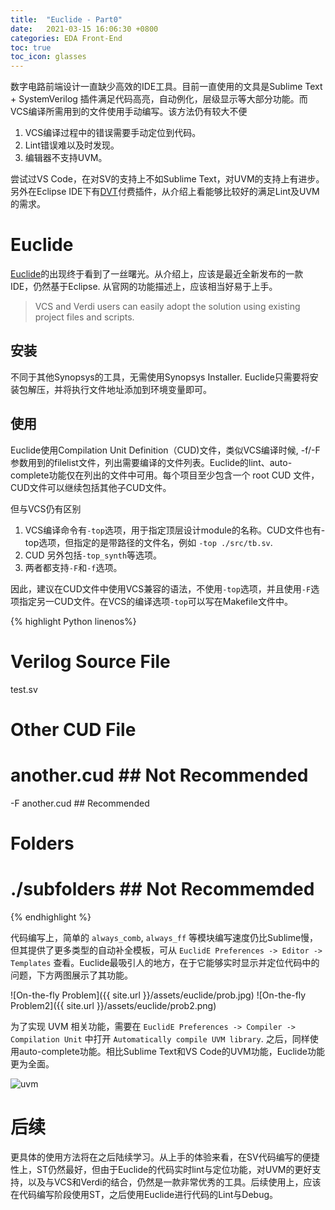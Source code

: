 ```yaml
---
title:  "Euclide - Part0"
date:   2021-03-15 16:06:30 +0800
categories: EDA Front-End
toc: true
toc_icon: glasses
---
```


数字电路前端设计一直缺少高效的IDE工具。目前一直使用的文具是Sublime Text + SystemVerilog 插件满足代码高亮，自动例化，层级显示等大部分功能。而VCS编译所需用到的文件使用手动编写。该方法仍有较大不便

1. VCS编译过程中的错误需要手动定位到代码。
2. Lint错误难以及时发现。
3. 编辑器不支持UVM。

尝试过VS Code，在对SV的支持上不如Sublime Text，对UVM的支持上有进步。另外在Eclipse IDE下有[DVT](https://www.dvteclipse.com)付费插件，从介绍上看能够比较好的满足Lint及UVM的需求。

# Euclide
[Euclide](https://www.synopsys.com/verification/ide/euclide.html)的出现终于看到了一丝曙光。从介绍上，应该是最近全新发布的一款IDE，仍然基于Eclipse. 从官网的功能描述上，应该相当好易于上手。
>VCS and Verdi users can easily adopt the solution using existing project files and scripts.

## 安装
不同于其他Synopsys的工具，无需使用Synopsys Installer. Euclide只需要将安装包解压，并将执行文件地址添加到环境变量即可。

## 使用
Euclide使用Compilation Unit Definition（CUD)文件，类似VCS编译时候, -f/-F 参数用到的filelist文件，列出需要编译的文件列表。Euclide的lint、auto-complete功能仅在列出的文件中可用。每个项目至少包含一个 root CUD 文件，CUD文件可以继续包括其他子CUD文件。

但与VCS仍有区别

1. VCS编译命令有`-top`选项，用于指定顶层设计module的名称。CUD文件也有-top选项，但指定的是带路径的文件名，例如 `-top ./src/tb.sv`.
2. CUD 另外包括`-top_synth`等选项。
3. 两者都支持`-F`和`-f`选项。

因此，建议在CUD文件中使用VCS兼容的语法，不使用`-top`选项，并且使用`-F`选项指定另一CUD文件。在VCS的编译选项`-top`可以写在Makefile文件中。

{% highlight Python linenos%}
# Verilog Source File
test.sv

# Other CUD File
# another.cud     ## Not Recommended
-F another.cud    ## Recommended

# Folders
# ./subfolders    ## Not Recommemded
{% endhighlight %}

代码编写上，简单的 `always_comb`, `always_ff` 等模块编写速度仍比Sublime慢，但其提供了更多类型的自动补全模板，可从 `EuclidE Preferences -> Editor -> Templates` 查看。Euclide最吸引人的地方，在于它能够实时显示并定位代码中的问题，下方两图展示了其功能。

![On-the-fly Problem]({{ site.url }}/assets/euclide/prob.jpg)
![On-the-fly Problem2]({{ site.url }}/assets/euclide/prob2.png)


为了实现 UVM 相关功能，需要在 `EuclidE Preferences -> Compiler -> Compilation Unit` 中打开 `Automatically compile UVM library`. 之后，同样使用auto-complete功能。相比Sublime Text和VS Code的UVM功能，Euclide功能更为全面。

![uvm]({{site.url}}/assets/euclide/uvm_autocomplete.gif)

# 后续
更具体的使用方法将在之后陆续学习。从上手的体验来看，在SV代码编写的便捷性上，ST仍然最好，但由于Euclide的代码实时lint与定位功能，对UVM的更好支持，以及与VCS和Verdi的结合，仍然是一款非常优秀的工具。后续使用上，应该在代码编写阶段使用ST，之后使用Euclide进行代码的Lint与Debug。

